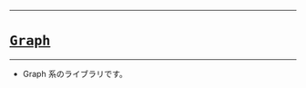 _____

# [`Graph`](https://github.com/titanium-22/Library_py/tree/main/Graph)

_____

- Graph 系のライブラリです。

